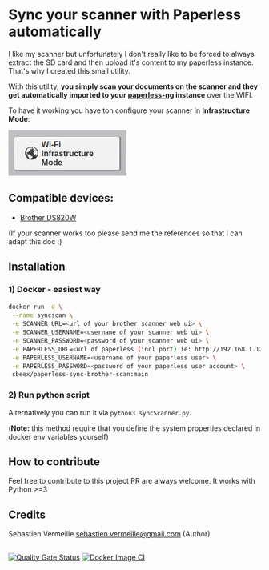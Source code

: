 Sync your scanner with Paperless automatically
===

I like my scanner but unfortunately I don't really like to be forced to always extract the SD card and then upload it's content to my paperless instance.
That's why I created this small utility.

With this utility, **you simply scan your documents on the scanner and they get automatically imported to your [paperless-ng](https://github.com/jonaswinkler/paperless-ng]) instance** over the WIFI.


To have it working you have ton configure your scanner in **Infrastructure Mode**: 

![](doc/infrastructure-mode-button.png)


## Compatible devices:
* [Brother DS820W](https://www.brother-usa.com/products/ds820w)

(If your scanner works too please send me the references so that I can adapt this doc :)

## Installation

### 1) Docker - easiest way
```bash
docker run -d \
 --name syncscan \
 -e SCANNER_URL=<url of your brother scanner web ui> \
 -e SCANNER_USERNAME=<username of your scanner web ui> \
 -e SCANNER_PASSWORD=<password of your scanner web ui> \
 -e PAPERLESS_URL=<url of paperless (incl port) ie: http://192.168.1.12:8000> \
 -e PAPERLESS_USERNAME=<username of your paperless user> \
 -e PAPERLESS_PASSWORD=<password of your paperless user account> \
 sbeex/paperless-sync-brother-scan:main
```

### 2) Run python script
Alternatively you can run it via `python3 syncScanner.py`. 

(**Note:** this method require that you define the system properties declared in docker env variables yourself)

## How to contribute
Feel free to contribute to this project PR are always welcome.
It works with Python >=3

## Credits

Sebastien Vermeille <sebastien.vermeille@gmail.com> (Author)

## 

[![Quality Gate Status](https://sonarcloud.io/api/project_badges/measure?project=sebastienvermeille_paperless-sync-brother-scan&metric=alert_status)](https://sonarcloud.io/dashboard?id=sebastienvermeille_paperless-sync-brother-scan)
[![Docker Image CI](https://github.com/sebastienvermeille/paperless-sync-brother-scan/actions/workflows/build.yml/badge.svg?branch=main)](https://github.com/sebastienvermeille/paperless-sync-brother-scan/actions/workflows/build.yml)